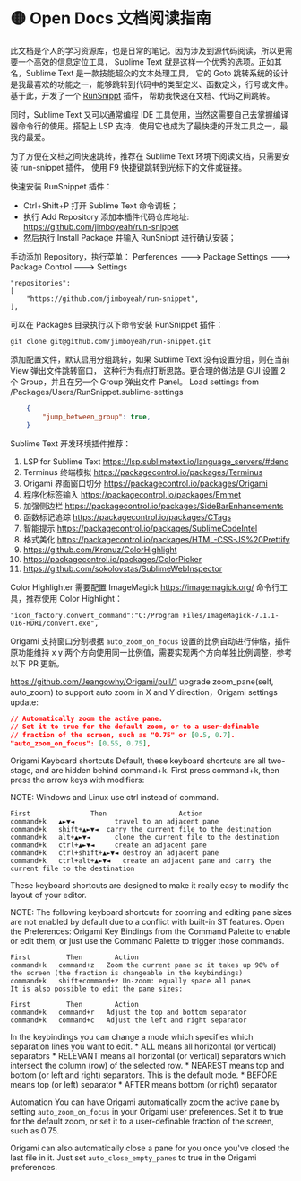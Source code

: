 
# 🟡 Open Docs 文档阅读指南

此文档是个人的学习资源库，也是日常的笔记。因为涉及到源代码阅读，所以更需要一个高效的信息定位工具，
Sublime Text 就是这样一个优秀的选项。正如其名，Sublime Text 是一款技能超众的文本处理工具，
它的 Goto 跳转系统的设计是我最喜欢的功能之一，能够跳转到代码中的类型定义、函数定义，行号或文件。
基于此，开发了一个 [RunSnippt](https://github.com/jimboyeah/run-snippet) 插件，
帮助我快速在文档、代码之间跳转。

同时，Sublime Text 又可以通常编程 IDE 工具使用，当然这需要自己去掌握编译器命令行的使用。搭配上
LSP 支持，使用它也成为了最快捷的开发工具之一，最我的最爱。

为了方便在文档之间快速跳转，推荐在 Sublime Text 环境下阅读文档，只需要安装 run-snippet 插件，
使用 F9 快捷键跳转到光标下的文件或链接。

快速安装 RunSnippet 插件：

- Ctrl+Shift+P 打开 Sublime Text 命令调板；
- 执行 Add Repository 添加本插件代码仓库地址: https://github.com/jimboyeah/run-snippet
- 然后执行 Install Package 并输入 RunSnippt 进行确认安装；

手动添加 Repository，执行菜单： Perferences 🡒 Package Settings 🡒 Package Control 🡒 Settings

    "repositories":
    [
        "https://github.com/jimboyeah/run-snippet",
    ],

可以在 Packages 目录执行以下命令安装 RunSnippet 插件：

    git clone git@github.com/jimboyeah/run-snippet.git

添加配置文件，默认启用分组跳转，如果 Sublime Text 没有设置分组，则在当前 View 弹出文件跳转窗口，
这种行为有点打断思路。更合理的做法是 GUI 设置 2 个 Group，并且在另一个 Group 弹出文件 Panel。
Load settings from /Packages/Users/RunSnippet.sublime-settings

```json
    {
        "jump_between_group": true,
    }
```


Sublime Text 开发环境插件推荐：

1. LSP for Sublime Text https://lsp.sublimetext.io/language_servers/#deno
2. Terminus 终端模拟 https://packagecontrol.io/packages/Terminus
3. Origami 界面窗口切分 https://packagecontrol.io/packages/Origami
4. 程序化标签输入 https://packagecontrol.io/packages/Emmet
5. 加强侧边栏 https://packagecontrol.io/packages/SideBarEnhancements
6. 函数标记追踪 https://packagecontrol.io/packages/CTags
7. 智能提示 https://packagecontrol.io/packages/SublimeCodeIntel
8. 格式美化 https://packagecontrol.io/packages/HTML-CSS-JS%20Prettify
9. https://github.com/Kronuz/ColorHighlight
10. https://packagecontrol.io/packages/ColorPicker
10. https://github.com/sokolovstas/SublimeWebInspector

Color Highlighter 需要配置 ImageMagick https://imagemagick.org/ 命令行工具，推荐使用 Color Highlight：

    "icon_factory.convert_command":"C:/Program Files/ImageMagick-7.1.1-Q16-HDRI/convert.exe",

Origami 支持窗口分割根据 `auto_zoom_on_focus` 设置的比例自动进行伸缩，插件原功能维持 x y 两个方向使用同一比例值，需要实现两个方向单独比例调整，参考以下 PR 更新。

https://github.com/Jeangowhy/Origami/pull/1
upgrade zoom_pane(self, auto_zoom) to support auto zoom in X and Y direction，Origami settings update:

```json
// Automatically zoom the active pane.
// Set it to true for the default zoom, or to a user-definable
// fraction of the screen, such as "0.75" or [0.5, 0.7].
"auto_zoom_on_focus": [0.55, 0.75],
```

Origami Keyboard shortcuts
Default, these keyboard shortcuts are all two-stage, and are hidden behind command+k. First press command+k, then press the arrow keys with modifiers:

NOTE: Windows and Linux use ctrl instead of command.

    First               Then                  Action
    command+k   ▲►▼◄          travel to an adjacent pane
    command+k   shift+▲►▼◄  carry the current file to the destination
    command+k   alt+▲►▼◄      clone the current file to the destination
    command+k   ctrl+▲►▼◄     create an adjacent pane
    command+k   ctrl+shift+▲►▼◄ destroy an adjacent pane
    command+k   ctrl+alt+▲►▼◄   create an adjacent pane and carry the current file to the destination

These keyboard shortcuts are designed to make it really easy to modify the layout of your editor.

NOTE: The following keyboard shortcuts for zooming and editing pane sizes are not enabled by default due to a conflict with built-in ST features. Open the Preferences: Origami Key Bindings from the Command Palette to enable or edit them, or just use the Command Palette to trigger those commands.

    First         Then        Action
    command+k   command+z   Zoom the current pane so it takes up 90% of the screen (the fraction is changeable in the keybindings)
    command+k   shift+command+z Un-zoom: equally space all panes
    It is also possible to edit the pane sizes:

    First         Then        Action
    command+k   command+r   Adjust the top and bottom separator
    command+k   command+c   Adjust the left and right separator

In the keybindings you can change a mode which specifies which separation lines you want to edit. * ALL means all horizontal (or vertical) separators * RELEVANT means all horizontal (or vertical) separators which intersect the column (row) of the selected row. * NEAREST means top and bottom (or left and right) separators. This is the default mode. * BEFORE means top (or left) separator * AFTER means bottom (or right) separator

Automation
You can have Origami automatically zoom the active pane by setting `auto_zoom_on_focus` in your Origami user preferences. Set it to true for the default zoom, or set it to a user-definable fraction of the screen, such as 0.75.

Origami can also automatically close a pane for you once you've closed the last file in it. Just set `auto_close_empty_panes` to true in the Origami preferences.
